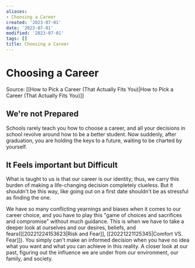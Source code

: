 ```yaml
---
aliases:
- Choosing a Career
created: '2023-07-01'
date: '2023-07-01'
modified: '2023-07-01'
tags: []
title: Choosing a Career
---
```


# Choosing a Career

Source: [[How to Pick a Career (That Actually Fits You)|How to Pick a Career (That Actually Fits You)]]

## We're not Prepared
Schools rarely teach you how to choose a career, and all your decisions in school revolve around how to be a better student. Now suddenly, after graduation, you are holding the keys to a future, waiting to be charted by yourself.

## It Feels important but Difficult
What is taught to us is that our career is our identity; thus, we carry this burden of making a life-changing decision completely clueless. But it shouldn't be this way, like going out on a first date shouldn't be as stressful as finding the one.

We have so many conflicting yearnings and biases when it comes to our career choice, and you have to play this "game of choices and sacrifices and compromise" without much guidance. This is when we have to take a deeper look at ourselves and our desires, beliefs, and fears([[20221224153623|Risk and Fear]], [[20221221125345|Comfort VS. Fear]]). You simply can't make an informed decision when you have no idea what you want and what you can achieve in this reality. A closer look at our past, figuring out the influence we are under from our environment, our family, and society.
